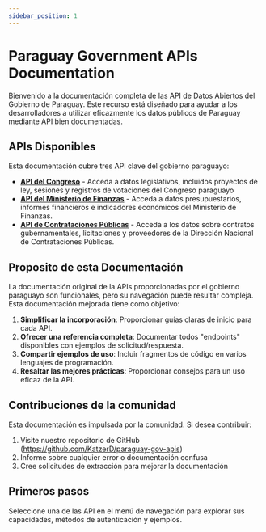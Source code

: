 ```yaml
---
sidebar_position: 1
---
```


# Paraguay Government APIs Documentation

Bienvenido a la documentación completa de las API de Datos Abiertos del Gobierno de Paraguay. Este recurso está diseñado para ayudar a los desarrolladores a utilizar eficazmente los datos públicos de Paraguay mediante API bien documentadas.

## APIs Disponibles

Esta documentación cubre tres API clave del gobierno paraguayo:

- [**API del Congreso**](/docs/congress/intro) - Acceda a datos legislativos, incluidos proyectos de ley, sesiones y registros de votaciones del Congreso paraguayo
- [**API del Ministerio de Finanzas**](/docs/finance/intro) - Acceda a datos presupuestarios, informes financieros e indicadores económicos del Ministerio de Finanzas.
- [**API de Contrataciones Públicas**](/docs/procurement/intro) - Acceda a los datos sobre contratos gubernamentales, licitaciones y proveedores de la Dirección Nacional de Contrataciones Públicas.

## Proposito de esta Documentación

La documentación original de la APIs proporcionadas por el gobierno paraguayo son funcionales, pero su navegación puede resultar compleja. Esta documentación mejorada tiene como objetivo:

1. **Simplificar la incorporación**: Proporcionar guías claras de inicio para cada API.
2. **Ofrecer una referencia completa**: Documentar todos "endpoints" disponibles con ejemplos de solicitud/respuesta.
3. **Compartir ejemplos de uso**: Incluir fragmentos de código en varios lenguajes de programación.
4. **Resaltar las mejores prácticas**: Proporcionar consejos para un uso eficaz de la API.

## Contribuciones de la comunidad

Esta documentación es impulsada por la comunidad. Si desea contribuir:

1. Visite nuestro repositorio de GitHub (https://github.com/KatzerD/paraguay-gov-apis)
2. Informe sobre cualquier error o documentación confusa
3. Cree solicitudes de extracción para mejorar la documentación

## Primeros pasos

Seleccione una de las API en el menú de navegación para explorar sus capacidades, métodos de autenticación y ejemplos.